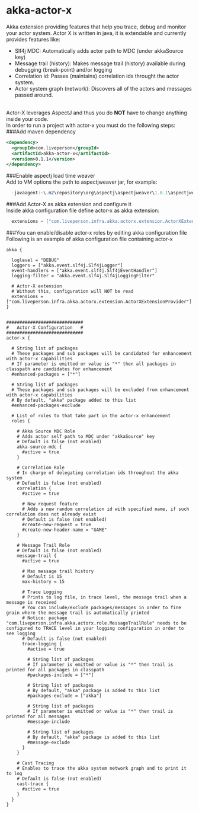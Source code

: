 akka-actor-x
============

Akka extension providing features that help you trace, debug and monitor your actor system. Actor X is written in java, it is extendable and currently provides features like: 

- Slf4j MDC: Automatically adds actor path to MDC (under akkaSource key)
- Message trail (history): Makes message trail (history) available during debugging (break-point) and/or logging
- Correlation id: Passes (maintains) correlation ids throught the actor system.
- Actor system graph (network): Discovers all of the actors and messages passed around.


<br>Actor-X leverages AspectJ and thus you do **NOT** have to change anything inside your code.
<br>In order to run a project with actor-x you must do the following steps:
<br>
###Add maven dependency  
```xml
<dependency>  
  <groupId>com.liveperson</groupId>  
  <artifactId>akka-actor-x</artifactId>  
  <version>0.1.1</version>  
</dependency>  
```  
###Enable aspectj load time weaver
<br>Add to VM options the path to aspectjweaver jar, for example:
 
```java
  -javaagent:~\.m2\repository\org\aspectj\aspectjweaver\1.8.1\aspectjweaver-1.8.1.jar
```

###Add Actor-X as akka extension and configure it
<br>Inside akka configuration file define actor-x as akka extension:

```java
  extensions = ["com.liveperson.infra.akka.actorx.extension.ActorXExtensionProvider"]
```

###You can enable/disable actor-x roles by editing akka configuration file
<br>Following is an example of akka configuration file containing actor-x

```
akka {

  loglevel = "DEBUG"
  loggers = ["akka.event.slf4j.Slf4jLogger"]
  event-handlers = ["akka.event.slf4j.Slf4jEventHandler"]
  logging-filter = "akka.event.slf4j.Slf4jLoggingFilter"

  # Actor-X extension
  # Without this, configuration will NOT be read
  extensions = ["com.liveperson.infra.akka.actorx.extension.ActorXExtensionProvider"]
}


#############################
#   Actor-X Configuration   #
#############################
actor-x {

  # String list of packages
  # These packages and sub packages will be candidated for enhancement with actor-x capabilities
  # If parameter is emitted or value is "*" then all packages in classpath are candidates for enhancement
  #enhanced-packages = ["*"]

  # String list of packages
  # These packages and sub packages will be excluded from enhancement with actor-x capabilities
  # By default, "akka" package added to this list
  #enhanced-packages-exclude

  # List of roles to that take part in the actor-x enhancement
  roles {

    # Akka Source MDC Role
    # Adds actor self path to MDC under "akkaSource" key
    # Default is false (not enabled)
    akka-source-mdc {
      #active = true
    }

    # Correlation Role
    # In charge of delegating correlation ids throughout the akka system
    # Default is false (not enabled)
    correlation {
      #active = true

      # New request feature
      # Adds a new random correlation id with specified name, if such correlation does not already exist
      # Default is false (not enabled)
      #create-new-request = true
      #create-new-header-name = "GAME"
    }

    # Message Trail Role
    # Default is false (not enabled)
    message-trail {
      #active = true

      # Max message trail history
      # Default is 15
      max-history = 15

      # Trace Logging
      # Prints to log file, in trace level, the message trail when a message is received
      # You can include/exclude packages/messages in order to fine grain where the message trail is automatically printed
      # Notice: package "com.liveperson.infra.akka.actorx.role.MessageTrailRole" needs to be configured to TRACE level in your logging configuration in order to see logging
      # Default is false (not enabled)
      trace-logging {
        #active = true

        # String list of packages
        # If parameter is emitted or value is "*" then trail is printed for all packages in classpath
        #packages-include = ["*"]

        # String list of packages
        # By default, "akka" package is added to this list
        #packages-exclude = ["akka"]

        # String list of packages
        # If parameter is emitted or value is "*" then trail is printed for all messages
        #message-include

        # String list of packages
        # By default, "akka" package is added to this list
        #message-exclude
      }
    }

    # Cast Tracing
    # Enables to trace the akka system network graph and to print it to log
    # Default is false (not enabled)
    cast-trace {
      #active = true
    }
  }
}
```
